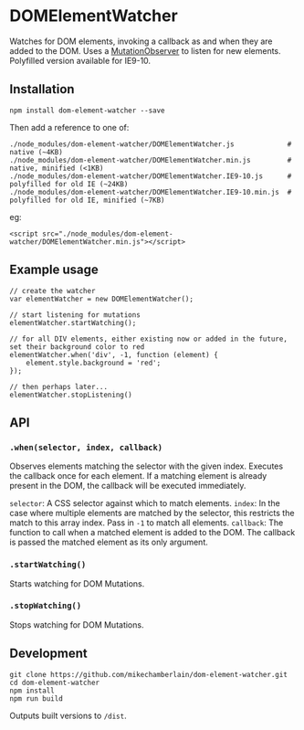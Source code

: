# DOMElementWatcher

Watches for DOM elements, invoking a callback as and when they are added to the DOM. 
Uses a [MutationObserver](https://developer.mozilla.org/en/docs/Web/API/MutationObserver) to listen for new elements.
Polyfilled version available for IE9-10.

## Installation

```
npm install dom-element-watcher --save
```

Then add a reference to one of:

```
./node_modules/dom-element-watcher/DOMElementWatcher.js             # native (~4KB)
./node_modules/dom-element-watcher/DOMElementWatcher.min.js         # native, minified (<1KB)
./node_modules/dom-element-watcher/DOMElementWatcher.IE9-10.js      # polyfilled for old IE (~24KB)
./node_modules/dom-element-watcher/DOMElementWatcher.IE9-10.min.js  # polyfilled for old IE, minified (~7KB)
```

eg:

```
<script src="./node_modules/dom-element-watcher/DOMElementWatcher.min.js"></script>
```

## Example usage

```
// create the watcher
var elementWatcher = new DOMElementWatcher();

// start listening for mutations
elementWatcher.startWatching();

// for all DIV elements, either existing now or added in the future, set their background color to red
elementWatcher.when('div', -1, function (element) {
    element.style.background = 'red';
});

// then perhaps later...
elementWatcher.stopListening()

```

## API

### `.when(selector, index, callback)`

Observes elements matching the selector with the given index. Executes the callback once for each element.
If a matching element is already present in the DOM, the callback will be executed immediately.

`selector`: A CSS selector against which to match elements.
`index`: In the case where multiple elements are matched by the selector, this restricts the match to this array index. Pass in `-1` to match all elements.
`callback`: The function to call when a matched element is added to the DOM. The callback is passed the matched element as its only argument.

### `.startWatching()`

Starts watching for DOM Mutations. 

### `.stopWatching()`

Stops watching for DOM Mutations.

## Development

```
git clone https://github.com/mikechamberlain/dom-element-watcher.git
cd dom-element-watcher
npm install
npm run build
```

Outputs built versions to `/dist`.